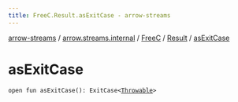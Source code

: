 ```yaml
---
title: FreeC.Result.asExitCase - arrow-streams
---
```


[arrow-streams](../../../index.html) / [arrow.streams.internal](../../index.html) / [FreeC](../index.html) / [Result](index.html) / [asExitCase](./as-exit-case.html)

# asExitCase

`open fun asExitCase(): ExitCase<`[`Throwable`](https://kotlinlang.org/api/latest/jvm/stdlib/kotlin/-throwable/index.html)`>`